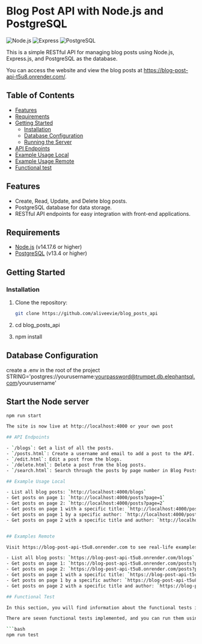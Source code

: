 # Blog Post API with Node.js and PostgreSQL

![Node.js](https://img.shields.io/badge/Node.js-v14.17.6-green)
![Express](https://img.shields.io/badge/Express-v4.17.1-blue)
![PostgreSQL](https://img.shields.io/badge/PostgreSQL-v13.4-blue)

This is a simple RESTful API for managing blog posts using Node.js, Express.js, and PostgreSQL as the database.

You can access the website and view the blog posts at https://blog-post-api-t5u8.onrender.com/.

## Table of Contents

- [Features](#features)
- [Requirements](#requirements)
- [Getting Started](#getting-started)
  - [Installation](#installation)
  - [Database Configuration](#database-configuration)
  - [Running the Server](#running-the-server)
- [API Endpoints](#api-endpoints)
- [Example Usage Local](#example-usage-local)
- [Example Usage Remote](#example-usage-remote)
- [Functional test](#functional-test)


## Features

- Create, Read, Update, and Delete blog posts.
- PostgreSQL database for data storage.
- RESTful API endpoints for easy integration with front-end applications.

## Requirements

- [Node.js](https://nodejs.org/) (v14.17.6 or higher)
- [PostgreSQL](https://www.postgresql.org/) (v13.4 or higher)

## Getting Started

### Installation

1. Clone the repository:

   ```bash
   git clone https://github.com/aliveevie/blog_posts_api

2. cd blog_posts_api
3. npm install

## Database Configuration

create a .env in the root of the project
   STRING='postgres://yourusername:yourpassword@trumpet.db.elephantsql.com/yourusername'



## Start the Node server
```bash
npm run start

The site is now live at http://localhost:4000 or your own post

## API Endpoints

- `/blogs`: Get a list of all the posts.
- `/posts.html`: Create a username and email to add a post to the API.
- `/edit.html`: Edit a post from the blogs.
- `/delete.html`: Delete a post from the blog posts.
- `/search.html`: Search through the posts by page number in Blog Posts.

## Example Usage Local

- List all blog posts: `http://localhost:4000/blogs`
- Get posts on page 1: `http://localhost:4000/posts?page=1`
- Get posts on page 2: `http://localhost:4000/posts?page=2`
- Get posts on page 1 with a specific title: `http://localhost:4000/posts?page=1&title=Example`
- Get posts on page 1 by a specific author: `http://localhost:4000/posts?page=1&author=Ibrahim`
- Get posts on page 2 with a specific title and author: `http://localhost:4000/posts?page=2&title=Example&author=ExamplePost`


## Examples Remote

Visit https://blog-post-api-t5u8.onrender.com to see real-life examples of the blog posts in action.

- List all blog posts: `https://blog-post-api-t5u8.onrender.com/blogs`
- Get posts on page 1: `https://blog-post-api-t5u8.onrender.com/posts?page=1`
- Get posts on page 2: `https://blog-post-api-t5u8.onrender.com/posts?page=2`
- Get posts on page 1 with a specific title: `https://blog-post-api-t5u8.onrender.com/posts?page=1&title=Example`
- Get posts on page 1 by a specific author: `https://blog-post-api-t5u8.onrender.com/posts?page=1&author=Ibrahim`
- Get posts on page 2 with a specific title and author: `https://blog-post-api-t5u8.onrender.com/posts?page=2&title=Example&author=ExamplePost`

## Functional Test

In this section, you will find information about the functional tests implemented for the blog post API. These tests help ensure that the API functions correctly and meets the expected behavior.

There are seven functional tests implemented, and you can run them using the following command:

```bash
npm run test

